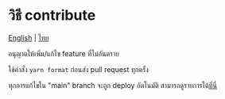 # วิธี contribute

[English](CONTRIBUTING.md) | [ไทย](CONTRIBUTING-TH.md)

อนุญาตให้เพิ่ม/แก้ไข feature ที่ไม่อันตราย

ใช้คำสั่ง `yarn format` ก่อนส่ง pull request ทุกครั้ง

ทุกการแก้ไขใน "main" branch จะถูก deploy อัตโนมัติ สามารถดูรายการได้[ที่นี่](https://github.com/Noxturnix/OpenIS/actions/workflows/deploy.yml)
